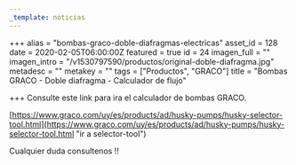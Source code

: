 ```yaml
---
_template: noticias
---
```






+++
alias = "bombas-graco-doble-diafragmas-electricas"
asset_id = 128
date = 2020-02-05T06:00:00Z
featured = true
id = 24
imagen_full = ""
imagen_intro = "/v1530797590/productos/original-doble-diafragma.jpg"
metadesc = ""
metakey = ""
tags = ["Productos", "GRACO"]
title = "Bombas GRACO - Doble diafragma - Calculador de flujo"

+++
Consulte este link para ira el calculador de bombas GRACO.

[https://www.graco.com/uy/es/products/ad/husky-pumps/husky-selector-tool.html](https://www.graco.com/uy/es/products/ad/husky-pumps/husky-selector-tool.html "ir a selector-tool")

Cualquier duda consultenos !!
